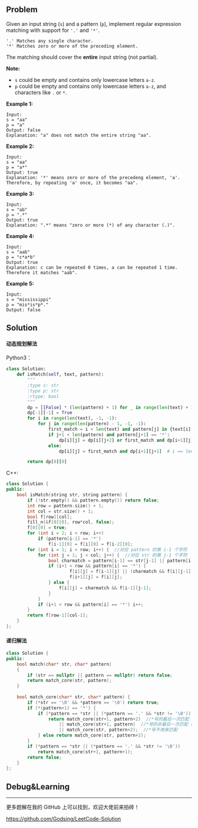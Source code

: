 ## Problem

Given an input string (`s`) and a pattern (`p`), implement regular expression matching with support for `'.'` and `'*'`.

```
'.' Matches any single character.
'*' Matches zero or more of the preceding element.
```

The matching should cover the **entire** input string (not partial).

**Note:**

- `s` could be empty and contains only lowercase letters `a-z`.
- `p` could be empty and contains only lowercase letters `a-z`, and characters like `.` or `*`.

**Example 1:**

```
Input:
s = "aa"
p = "a"
Output: false
Explanation: "a" does not match the entire string "aa".
```

**Example 2:**

```
Input:
s = "aa"
p = "a*"
Output: true
Explanation: '*' means zero or more of the precedeng element, 'a'. Therefore, by repeating 'a' once, it becomes "aa".
```

**Example 3:**

```
Input:
s = "ab"
p = ".*"
Output: true
Explanation: ".*" means "zero or more (*) of any character (.)".
```

**Example 4:**

```
Input:
s = "aab"
p = "c*a*b"
Output: true
Explanation: c can be repeated 0 times, a can be repeated 1 time. Therefore it matches "aab".
```

**Example 5:**

```
Input:
s = "mississippi"
p = "mis*is*p*."
Output: false
```



## Solution

#### 动态规划解法

Python3：

```python
class Solution:
    def isMatch(self, text, pattern):
        """
        :type s: str
        :type p: str
        :rtype: bool
        """
        dp = [[False] * (len(pattern) + 1) for _ in range(len(text) + 1)]
        dp[-1][-1] = True
        for i in range(len(text), -1, -1):
            for j in range(len(pattern) - 1, -1, -1):
                first_match = i < len(text) and pattern[j] in {text[i], '.'}
                if j+1 < len(pattern) and pattern[j+1] == '*':
                    dp[i][j] = dp[i][j+2] or first_match and dp[i+1][j]
                else:
                    dp[i][j] = first_match and dp[i+1][j+1]  # i == len(text) and j == len(pattern)-1 时，first_match 为 False，右边的 dp[i+1][j+1] 不会运行，所以不会有IndexError: list index out of range

        return dp[0][0]
```

C++:

```c++
class Solution {
public:
    bool isMatch(string str, string pattern) {
        if (!str.empty() && pattern.empty()) return false;
        int row = pattern.size() + 1;
        int col = str.size() + 1;
        bool f[row][col];
        fill_n(&f[0][0], row*col, false);
        f[0][0] = true;
        for (int i = 2; i < row; i++)
            if (pattern[i-1] == '*')
                f[i-1][0] = f[i][0] = f[i-2][0];
        for (int i = 1; i < row; i++) {  //对应 pattern 的第 i-1 个字符
            for (int j = 1; j < col; j++) {  //对应 str 的第 j-1 个字符
                bool charmatch = pattern[i-1] == str[j-1] || pattern[i-1] == '.';
                if (i+1 < row && pattern[i] == '*') {
                        f[i][j] = f[i-1][j] || (charmatch && f[i][j-1]);
                        f[i+1][j] = f[i][j];
                } else {
                    f[i][j] = charmatch && f[i-1][j-1];
                }
            }
            if (i+1 < row && pattern[i] == '*') i++;
        }
        return f[row-1][col-1];
    }
};
```

#### 递归解法

```c++
class Solution {
public:
    bool match(char* str, char* pattern)
    {
        if (str == nullptr || pattern == nullptr) return false;
        return match_core(str, pattern);
    }
     
    bool match_core(char* str, char* pattern) {
        if (*str == '\0' && *pattern == '\0') return true;
        if (*(pattern+1) == '*') {
            if (*pattern == *str || (*pattern == '.' && *str != '\0')) {
                return match_core(str+1, pattern+2)  //*号的最后一次匹配
                    || match_core(str+1, pattern)  //*号的非最后一次匹配（即继续尝试匹配）
                    || match_core(str, pattern+2);  //*号不用来匹配
            } else return match_core(str, pattern+2);
        }
        if (*pattern == *str || (*pattern == '.' && *str != '\0'))
            return match_core(str+1, pattern+1);
        return false;
    }
};
```



## Debug&Learning



------

更多题解在我的 GitHub 上可以找到，欢迎大佬前来拍砖！

https://github.com/Godsing/LeetCode-Solution

